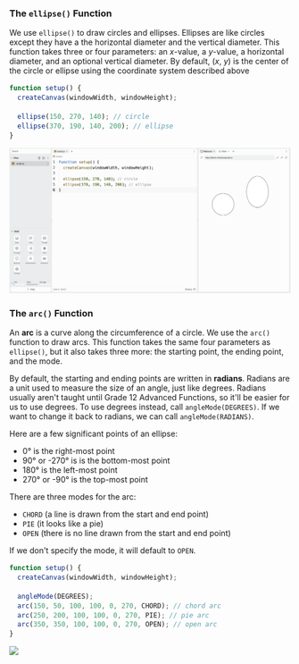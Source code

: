 ### The `ellipse()` Function

We use `ellipse()` to draw circles and ellipses. Ellipses are like circles except they have a the horizontal diameter and the vertical diameter. This function takes three or four parameters: an *x*-value, a *y*-value, a horizontal diameter, and an optional vertical diameter. By default, (*x*, *y*) is the center of the circle or ellipse using the coordinate system described above

```javascript
function setup() {
  createCanvas(windowWidth, windowHeight);

  ellipse(150, 270, 140); // circle
  ellipse(370, 190, 140, 200); // ellipse
}
```

![](../..//Images/Ellipse_1.png)

### The `arc()` Function

An **arc** is a curve along the circumference of a circle. We use the `arc()` function to draw arcs. This function takes the same four parameters as `ellipse()`, but it also takes three more: the starting point, the ending point, and the mode. 

By default, the starting and ending points are written in **radians**. Radians are a unit used to measure the size of an angle, just like degrees. Radians usually aren't taught until Grade 12 Advanced Functions, so it'll be easier for us to use degrees. To use degrees instead, call `angleMode(DEGREES)`. If we want to change it back to radians, we can call `angleMode(RADIANS)`.

Here are a few significant points of an ellipse:

*  0° is the right-most point
*  90° or -270° is is the bottom-most point
*  180° is the left-most point
*  270° or -90°  is the top-most point

There are three modes for the arc:

* `CHORD` (a line is drawn from the start and end point)
* `PIE` (it looks like a pie)
* `OPEN` (there is no line drawn from the start and end point)

If we don't specify the mode, it will default to `OPEN`.

```javascript
function setup() {
  createCanvas(windowWidth, windowHeight);

  angleMode(DEGREES);
  arc(150, 50, 100, 100, 0, 270, CHORD); // chord arc
  arc(250, 200, 100, 100, 0, 270, PIE); // pie arc
  arc(350, 350, 100, 100, 0, 270, OPEN); // open arc
}
```

![](../../Images/Arcs_In_Degrees_1.png)
